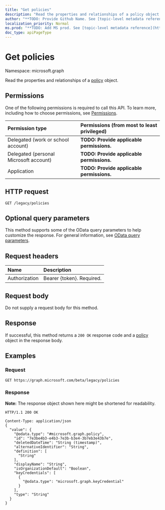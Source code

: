 ```yaml
---
title: "Get policies"
description: "Read the properties and relationships of a policy object."
author: "**TODO: Provide Github Name. See [topic-level metadata reference](https://msgo.azurewebsites.net/add/document/guidelines/metadata.html#topic-level-metadata)**"
localization_priority: Normal
ms.prod: "**TODO: Add MS prod. See [topic-level metadata reference](https://msgo.azurewebsites.net/add/document/guidelines/metadata.html#topic-level-metadata)**"
doc_type: apiPageType
---
```


# Get policies
Namespace: microsoft.graph

Read the properties and relationships of a [policy](../resources/policy.md) object.

## Permissions
One of the following permissions is required to call this API. To learn more, including how to choose permissions, see [Permissions](/graph/permissions-reference).

|Permission type|Permissions (from most to least privileged)|
|:---|:---|
|Delegated (work or school account)|**TODO: Provide applicable permissions.**|
|Delegated (personal Microsoft account)|**TODO: Provide applicable permissions.**|
|Application|**TODO: Provide applicable permissions.**|

## HTTP request

<!-- {
  "blockType": "ignored"
}
-->
``` http
GET /legacy/policies
```

## Optional query parameters
This method supports some of the OData query parameters to help customize the response. For general information, see [OData query parameters](/graph/query-parameters).

## Request headers
|Name|Description|
|:---|:---|
|Authorization|Bearer {token}. Required.|

## Request body
Do not supply a request body for this method.

## Response

If successful, this method returns a `200 OK` response code and a [policy](../resources/policy.md) object in the response body.

## Examples

### Request
<!-- {
  "blockType": "request",
  "name": "get_policy"
}
-->
``` http
GET https://graph.microsoft.com/beta/legacy/policies
```


### Response
**Note:** The response object shown here might be shortened for readability.
<!-- {
  "blockType": "response",
  "truncated": true,
  "@odata.type": "microsoft.graph.policy"
}
-->
``` http
HTTP/1.1 200 OK

Content-Type: application/json
{
  "value": {
    "@odata.type": "#microsoft.graph.policy",
    "id": "7e3be4b3-e4b3-7e3b-b3e4-3b7eb3e43b7e",
    "deletedDateTime": "String (timestamp)",
    "alternativeIdentifier": "String",
    "definition": [
      "String"
    ],
    "displayName": "String",
    "isOrganizationDefault": "Boolean",
    "keyCredentials": [
      {
        "@odata.type": "microsoft.graph.keyCredential"
      }
    ],
    "type": "String"
  }
}
```

